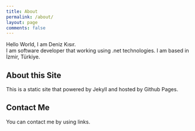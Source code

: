 ```yaml
---
title: About
permalink: /about/
layout: page
comments: false
---
```


Hello World, I am Deniz Kısır.
<br />
I am software developer that working using .net technologies. I am based in İzmir, Türkiye.

## About this Site

This is a static site that powered by Jekyll and hosted by Github Pages.

## Contact Me

You can contact me by using links.
